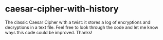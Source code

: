 # caesar-cipher-with-history
The classic Caesar Cipher with a twist: it stores a log of encryptions and decryptions in a text file.
Feel free to look through the code and let me know ways this code could be improved.
Thanks!
